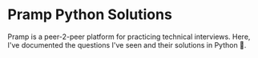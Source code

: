 # Pramp Python Solutions
Pramp is a peer-2-peer platform for practicing technical interviews. Here, I've documented the questions I've seen and their solutions in Python 🐍.
